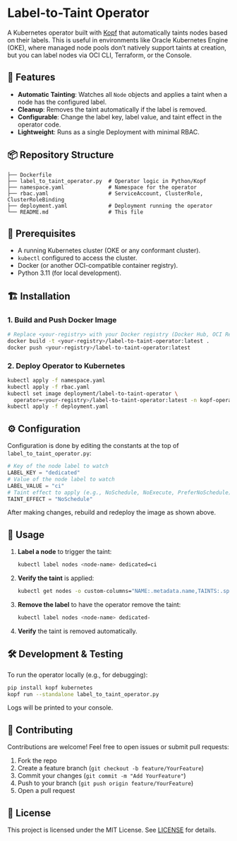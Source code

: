 # Label-to-Taint Operator

A Kubernetes operator built with [Kopf](https://kopf.readthedocs.io/en/stable/) that automatically taints nodes based on their labels. This is useful in environments like Oracle Kubernetes Engine (OKE), where managed node pools don’t natively support taints at creation, but you can label nodes via OCI CLI, Terraform, or the Console.

## 🚀 Features

* **Automatic Tainting**: Watches all `Node` objects and applies a taint when a node has the configured label.
* **Cleanup**: Removes the taint automatically if the label is removed.
* **Configurable**: Change the label key, label value, and taint effect in the operator code.
* **Lightweight**: Runs as a single Deployment with minimal RBAC.

## 📦 Repository Structure

```plaintext
├── Dockerfile
├── label_to_taint_operator.py  # Operator logic in Python/Kopf
├── namespace.yaml              # Namespace for the operator
├── rbac.yaml                   # ServiceAccount, ClusterRole, ClusterRoleBinding
├── deployment.yaml             # Deployment running the operator
└── README.md                   # This file
```

## 🔧 Prerequisites

* A running Kubernetes cluster (OKE or any conformant cluster).
* `kubectl` configured to access the cluster.
* Docker (or another OCI-compatible container registry).
* Python 3.11 (for local development).

## 🏗️ Installation

### 1. Build and Push Docker Image

```bash
# Replace <your-registry> with your Docker registry (Docker Hub, OCI Registry, etc.)
docker build -t <your-registry>/label-to-taint-operator:latest .
docker push <your-registry>/label-to-taint-operator:latest
```

### 2. Deploy Operator to Kubernetes

```bash
kubectl apply -f namespace.yaml
kubectl apply -f rbac.yaml
kubectl set image deployment/label-to-taint-operator \
  operator=<your-registry>/label-to-taint-operator:latest -n kopf-operator
kubectl apply -f deployment.yaml
```

## ⚙️ Configuration

Configuration is done by editing the constants at the top of `label_to_taint_operator.py`:

```python
# Key of the node label to watch
LABEL_KEY = "dedicated"
# Value of the node label to watch
LABEL_VALUE = "ci"
# Taint effect to apply (e.g., NoSchedule, NoExecute, PreferNoSchedule)
TAINT_EFFECT = "NoSchedule"
```

After making changes, rebuild and redeploy the image as shown above.

## 🎯 Usage

1. **Label a node** to trigger the taint:

   ```bash
   kubectl label nodes <node-name> dedicated=ci
   ```

2. **Verify the taint** is applied:

   ```bash
   kubectl get nodes -o custom-columns="NAME:.metadata.name,TAINTS:.spec.taints"
   ```

3. **Remove the label** to have the operator remove the taint:

   ```bash
   kubectl label nodes <node-name> dedicated-
   ```

4. **Verify** the taint is removed automatically.

## 🛠️ Development & Testing

To run the operator locally (e.g., for debugging):

```bash
pip install kopf kubernetes
kopf run --standalone label_to_taint_operator.py
```

Logs will be printed to your console.

## 🤝 Contributing

Contributions are welcome! Feel free to open issues or submit pull requests:

1. Fork the repo
2. Create a feature branch (`git checkout -b feature/YourFeature`)
3. Commit your changes (`git commit -m "Add YourFeature"`)
4. Push to your branch (`git push origin feature/YourFeature`)
5. Open a pull request

## 📜 License

This project is licensed under the MIT License. See [LICENSE](LICENSE) for details.

